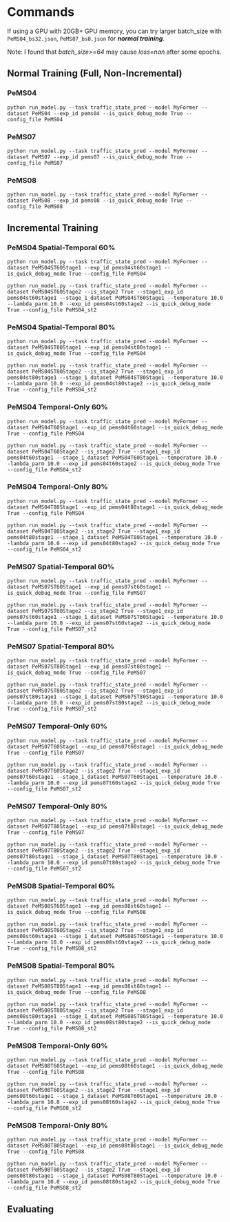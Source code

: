 # Commands
If using a GPU with 20GB+ GPU memory, you can try larger batch_size with `PeMS04_bs32.json`, `PeMS07_bs8.json` for **_normal training_**.

Note: I found that _batch_size>=64_ may cause _loss=nan_ after some epochs.
## Normal Training (Full, Non-Incremental)
### PeMS04
```shell
python run_model.py --task traffic_state_pred --model MyFormer --dataset PeMS04 --exp_id pems04 --is_quick_debug_mode True --config_file PeMS04
```
### PeMS07
```shell
python run_model.py --task traffic_state_pred --model MyFormer --dataset PeMS07 --exp_id pems07 --is_quick_debug_mode True --config_file PeMS07
```
### PeMS08
```shell
python run_model.py --task traffic_state_pred --model MyFormer --dataset PeMS08 --exp_id pems08 --is_quick_debug_mode True --config_file PeMS08
```
## Incremental Training
### PeMS04 Spatial-Temporal 60%
```shell
python run_model.py --task traffic_state_pred --model MyFormer --dataset PeMS04ST60Stage1 --exp_id pems04st60stage1 --is_quick_debug_mode True --config_file PeMS04
```
```shell
python run_model.py --task traffic_state_pred --model MyFormer --dataset PeMS04ST60Stage2 --is_stage2 True --stage1_exp_id pems04st60stage1 --stage_1_dataset PeMS04ST60Stage1 --temperature 10.0 --lambda_parm 10.0 --exp_id pems04st60stage2 --is_quick_debug_mode True --config_file PeMS04_st2
```
### PeMS04 Spatial-Temporal 80%
```shell
python run_model.py --task traffic_state_pred --model MyFormer --dataset PeMS04ST80Stage1 --exp_id pems04st80stage1 --is_quick_debug_mode True --config_file PeMS04
```
```shell
python run_model.py --task traffic_state_pred --model MyFormer --dataset PeMS04ST80Stage2 --is_stage2 True --stage1_exp_id pems04st80stage1 --stage_1_dataset PeMS04ST80Stage1 --temperature 10.0 --lambda_parm 10.0 --exp_id pems04st80stage2 --is_quick_debug_mode True --config_file PeMS04_st2
```
### PeMS04 Temporal-Only 60%
```shell
python run_model.py --task traffic_state_pred --model MyFormer --dataset PeMS04T60Stage1 --exp_id pems04t60stage1 --is_quick_debug_mode True --config_file PeMS04
```
```shell
python run_model.py --task traffic_state_pred --model MyFormer --dataset PeMS04T60Stage2 --is_stage2 True --stage1_exp_id pems04t60stage1 --stage_1_dataset PeMS04T60Stage1 --temperature 10.0 --lambda_parm 10.0 --exp_id pems04t60stage2 --is_quick_debug_mode True --config_file PeMS04_st2
```
### PeMS04 Temporal-Only 80%
```shell
python run_model.py --task traffic_state_pred --model MyFormer --dataset PeMS04T80Stage1 --exp_id pems04t80stage1 --is_quick_debug_mode True --config_file PeMS04
```
```shell
python run_model.py --task traffic_state_pred --model MyFormer --dataset PeMS04T80Stage2 --is_stage2 True --stage1_exp_id pems04t80stage1 --stage_1_dataset PeMS04T80Stage1 --temperature 10.0 --lambda_parm 10.0 --exp_id pems04t80stage2 --is_quick_debug_mode True --config_file PeMS04_st2
```
### PeMS07 Spatial-Temporal 60%
```shell
python run_model.py --task traffic_state_pred --model MyFormer --dataset PeMS07ST60Stage1 --exp_id pems07st60stage1 --is_quick_debug_mode True --config_file PeMS07
```
```shell
python run_model.py --task traffic_state_pred --model MyFormer --dataset PeMS07ST60Stage2 --is_stage2 True --stage1_exp_id pems07st60stage1 --stage_1_dataset PeMS07ST60Stage1 --temperature 10.0 --lambda_parm 10.0 --exp_id pems07st60stage2 --is_quick_debug_mode True --config_file PeMS07_st2
```
### PeMS07 Spatial-Temporal 80%
```shell
python run_model.py --task traffic_state_pred --model MyFormer --dataset PeMS07ST80Stage1 --exp_id pems07st80stage1 --is_quick_debug_mode True --config_file PeMS07
```
```shell
python run_model.py --task traffic_state_pred --model MyFormer --dataset PeMS07ST80Stage2 --is_stage2 True --stage1_exp_id pems07st80stage1 --stage_1_dataset PeMS07ST80Stage1 --temperature 10.0 --lambda_parm 10.0 --exp_id pems07st80stage2 --is_quick_debug_mode True --config_file PeMS07_st2
```
### PeMS07 Temporal-Only 60%
```shell
python run_model.py --task traffic_state_pred --model MyFormer --dataset PeMS07T60Stage1 --exp_id pems07t60stage1 --is_quick_debug_mode True --config_file PeMS07
```
```shell
python run_model.py --task traffic_state_pred --model MyFormer --dataset PeMS07T60Stage2 --is_stage2 True --stage1_exp_id pems07t60stage1 --stage_1_dataset PeMS07T60Stage1 --temperature 10.0 --lambda_parm 10.0 --exp_id pems07t60stage2 --is_quick_debug_mode True --config_file PeMS07_st2
```
### PeMS07 Temporal-Only 80%
```shell
python run_model.py --task traffic_state_pred --model MyFormer --dataset PeMS07T80Stage1 --exp_id pems07t80stage1 --is_quick_debug_mode True --config_file PeMS07
```
```shell
python run_model.py --task traffic_state_pred --model MyFormer --dataset PeMS07T80Stage2 --is_stage2 True --stage1_exp_id pems07t80stage1 --stage_1_dataset PeMS07T80Stage1 --temperature 10.0 --lambda_parm 10.0 --exp_id pems07t80stage2 --is_quick_debug_mode True --config_file PeMS07_st2
```
### PeMS08 Spatial-Temporal 60%
```shell
python run_model.py --task traffic_state_pred --model MyFormer --dataset PeMS08ST60Stage1 --exp_id pems08st60stage1 --is_quick_debug_mode True --config_file PeMS08
```
```shell
python run_model.py --task traffic_state_pred --model MyFormer --dataset PeMS08ST60Stage2 --is_stage2 True --stage1_exp_id pems08st60stage1 --stage_1_dataset PeMS08ST60Stage1 --temperature 10.0 --lambda_parm 10.0 --exp_id pems08st60stage2 --is_quick_debug_mode True --config_file PeMS08_st2
```
### PeMS08 Spatial-Temporal 80%
```shell
python run_model.py --task traffic_state_pred --model MyFormer --dataset PeMS08ST80Stage1 --exp_id pems08st80stage1 --is_quick_debug_mode True --config_file PeMS08
```
```shell
python run_model.py --task traffic_state_pred --model MyFormer --dataset PeMS08ST80Stage2 --is_stage2 True --stage1_exp_id pems08st80stage1 --stage_1_dataset PeMS08ST80Stage1 --temperature 10.0 --lambda_parm 10.0 --exp_id pems08st80stage2 --is_quick_debug_mode True --config_file PeMS08_st2
```
### PeMS08 Temporal-Only 60%
```shell
python run_model.py --task traffic_state_pred --model MyFormer --dataset PeMS08T60Stage1 --exp_id pems08t60stage1 --is_quick_debug_mode True --config_file PeMS08
```
```shell
python run_model.py --task traffic_state_pred --model MyFormer --dataset PeMS08T60Stage2 --is_stage2 True --stage1_exp_id pems08t60stage1 --stage_1_dataset PeMS08T60Stage1 --temperature 10.0 --lambda_parm 10.0 --exp_id pems08t60stage2 --is_quick_debug_mode True --config_file PeMS08_st2
```
### PeMS08 Temporal-Only 80%
```shell
python run_model.py --task traffic_state_pred --model MyFormer --dataset PeMS08T80Stage1 --exp_id pems08t80stage1 --is_quick_debug_mode True --config_file PeMS08
```
```shell
python run_model.py --task traffic_state_pred --model MyFormer --dataset PeMS08T80Stage2 --is_stage2 True --stage1_exp_id pems08t80stage1 --stage_1_dataset PeMS08T80Stage1 --temperature 10.0 --lambda_parm 10.0 --exp_id pems08t80stage2 --is_quick_debug_mode True --config_file PeMS08_st2
```
## Evaluating